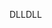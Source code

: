 <span data-ttu-id="72a82-101">DLL</span><span class="sxs-lookup"><span data-stu-id="72a82-101">DLL</span></span>